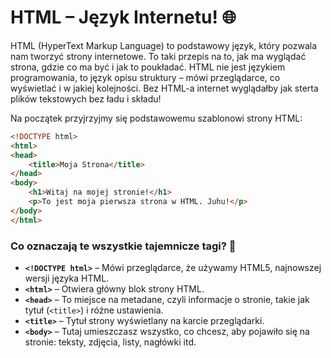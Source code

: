 # HTML – Język Internetu! 🌐

HTML (HyperText Markup Language) to podstawowy język, który pozwala nam tworzyć strony internetowe. To taki przepis na to, jak ma wyglądać strona, gdzie co ma być i jak to poukładać. HTML nie jest językiem programowania, to język opisu struktury – mówi przeglądarce, co wyświetlać i w jakiej kolejności. Bez HTML-a internet wyglądałby jak sterta plików tekstowych bez ładu i składu!

Na początek przyjrzyjmy się podstawowemu szablonowi strony HTML:

```html
<!DOCTYPE html>
<html>
<head>
    <title>Moja Strona</title>
</head>
<body>
    <h1>Witaj na mojej stronie!</h1>
    <p>To jest moja pierwsza strona w HTML. Juhu!</p>
</body>
</html>
```
### Co oznaczają te wszystkie tajemnicze tagi? 👀

- **`<!DOCTYPE html>`** – Mówi przeglądarce, że używamy HTML5, najnowszej wersji języka HTML.
- **`<html>`** – Otwiera główny blok strony HTML.
- **`<head>`** – To miejsce na metadane, czyli informacje o stronie, takie jak tytuł (`<title>`) i różne ustawienia.
- **`<title>`** – Tytuł strony wyświetlany na karcie przeglądarki.
- **`<body>`** – Tutaj umieszczasz wszystko, co chcesz, aby pojawiło się na stronie: teksty, zdjęcia, listy, nagłówki itd.